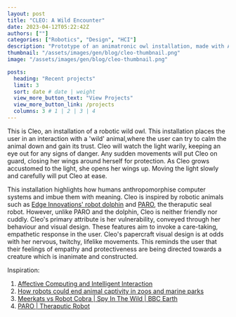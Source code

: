 ```yaml
---
layout: post
title: "CLEO: A Wild Encounter"
date: 2023-04-12T05:22:42Z
authors: [""]
categories: ["Robotics", "Design", "HCI"]
description: "Prototype of an animatronic owl installation, made with Arduino."
thumbnail: "/assets/images/gen/blog/cleo-thumbnail.png"
image: "/assets/images/gen/blog/cleo-thumbnail.png"

posts:
  heading: "Recent projects"
  limit: 3
  sort: date # date | weight
  view_more_button_text: "View Projects"
  view_more_button_link: /projects
  columns: 3 # 1 | 2 | 3 | 4
---
```


This is Cleo, an installation of a robotic wild owl. This installation places the user in an interaction with a 'wild' animal,where the user can try to calm the animal down and gain its trust. Cleo will watch the light warily, keeping an eye out for any signs of danger. Any sudden movements will put Cleo on guard, closing her wings around herself for protection. As Cleo grows accustomed to the light, she opens her wings up. Moving the light slowly and carefully will put Cleo at ease.

This installation highlights how humans anthropomorphise computer systems and imbue them with meaning. Cleo is inspired by robotic animals such as [Edge Innovations' robot dolphin](https://www.youtube.com/watch?v=AZeyHTJfi_E) and [PARO](http://www.parorobots.com/), the theraputic seal robot. However, unlike PARO and the dolphin, Cleo is neither friendly nor cuddly. Cleo's primary attribute is her vulnerability, conveyed through her behaviour and visual design. These features aim to invoke a care-taking, empathetic response in the user. Cleo's papercraft visual design is at odds with her nervous, twitchy, lifelike movements. This reminds the user that their feelings of empathy and protectiveness are being directed towards a creature which is inanimate and constructed.  

Inspiration:
1. [Affective Computing and Intelligent Interaction](https://link.springer.com/book/10.1007/11573548)
2. [How robots could end animal captivity in zoos and marine parks](https://www.youtube.com/watch?v=AZeyHTJfi_E)
3. [Meerkats vs Robot Cobra \| Spy In The Wild \| BBC Earth](https://www.youtube.com/watch?v=gkFNOSkpPEM)
4. [PARO \| Theraputic Robot](http://www.parorobots.com/)